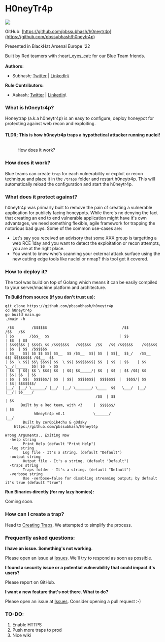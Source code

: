 # H0neyTr4p

![](https://github.com/pbssubhash/h0neytr4p/blob/main/logo.png?raw=true)

GitHub: [https://github.com/pbssubhash/h0neytr4p](https://github.com/pbssubhash/h0neytr4p)

Presented in BlackHat Arsenal Europe '22&#x20;

Built by Red teamers with :heart\_eyes\_cat: for our Blue Team friends.\
\
**Authors:**

* Subhash; [Twitter](https://twitter.com/pbssubhash) | [LinkedIn](https://in.linkedin.com/in/pbssubhash)\


**Rule Contributors:**

* Aakash; [Twitter](https://twitter.com/me\_godsky) | [LinkedIn](https://in.linkedin.com/in/aakashmadaan13)\


### What is h0neytr4p?

Honeytrap (a.k.a h0neytr4p) is an easy to configure, deploy honeypot for protecting against web recon and exploiting.

#### TLDR; This is how h0neytr4p traps a hypothetical attacker running nuclei!

<figure><img src="https://img.youtube.com/vi/QCrLsj_Wfl8/0.jpg" alt=""><figcaption><p>How does it work?</p></figcaption></figure>

### How does it work?

Blue teams can create `trap` for each vulnerability or exploit or recon technique and place it in the `/traps` folder and restart h0neytr4p. This will automatically reload the configuration and start the h0neytr4p.

### What does it protect against?

h0neytr4p was primarly built to remove the pain of creating a vulnerable application for publicly facing honeypots. While there's no denying the fact that creating an end to end vulnerable application might have it's own advantages, we need something flexible, agile framework for trapping the notorious bad guys. Some of the common use-cases are:

* Let's say you received an advisory that some XXX group is targetting a web RCE 1day and you want to detect the exploitation or recon attempts, you are at the right place.
* You want to know who's scanning your external attack surface using the new cutting edge tools like nuclei or nmap? this tool got it covered.

### How to deploy it?

The tool was build on top of Golang which means it can be easily compiled to your server/machine platform and architecture.

**To Build from source (if you don't trust us):**

```
git clone https://github.com/pbssubhash/h0neytr4p
cd h0neytr4p
go build main.go
./main -h

 /$$        /$$$$$$                                  /$$               /$$   /$$
| $$       /$$$_  $$                                | $$              | $$  | $$
| $$$$$$$ | $$$$\ $$ /$$$$$$$   /$$$$$$  /$$   /$$ /$$$$$$    /$$$$$$ | $$  | $$  /$$$$$$
| $$__  $$| $$ $$ $$| $$__  $$ /$$__  $$| $$  | $$|_  $$_/   /$$__  $$| $$$$$$$$ /$$__  $$
| $$  \ $$| $$\ $$$$| $$  \ $$| $$$$$$$$| $$  | $$  | $$    | $$  \__/|_____  $$| $$  \ $$
| $$  | $$| $$ \ $$$| $$  | $$| $$_____/| $$  | $$  | $$ /$$| $$            | $$| $$  | $$
| $$  | $$|  $$$$$$/| $$  | $$|  $$$$$$$|  $$$$$$$  |  $$$$/| $$            | $$| $$$$$$$/
|__/  |__/ \______/ |__/  |__/ \_______/ \____  $$   \___/  |__/            |__/| $$____/
                                         /$$  | $$                              | $$
       Built by a Red team, with <3     |  $$$$$$/                              | $$
             h0neytr4p v0.1             \______/                               |__/
        Built by zer0p1k4chu & g0dsky
    https://github.com/pbssubhash/h0neyt4p

Wrong Arguments.. Exiting Now
  -help string
        Print Help (default "Print Help")
  -log string
        Log file - It's a string. (default "Default")
  -output string
        Output file - It's a string. (default "Default")
  -traps string
        Traps folder - It's a string. (default "Default")
  -verbose string
        Use -verbose=false for disabling streaming output; by default it's true (default "true")
```

**Run Binaries directly (for my lazy homies):**

Coming soon.

### How can I create a trap?

Head to [Creating Traps](https://github.com/pbssubhash/h0neytr4p/blob/main/docs/Creating-Traps.md). We attempted to simplify the process.

### Frequently asked questions:

**I have an issue. Something's not working.**

Please open an issue at [Issues](https://github.com/pbssubhash/h0neytr4p/issues/new). We'll try to respond as soon as possible.

**I found a security issue or a potential vulnerability that could impact it's users?**

Please report on GitHub.

**I want a new feature that's not there. What to do?**

Please open an issue at [Issues](https://github.com/pbssubhash/h0neytr4p/issues/new). Consider opening a pull request :-)

### TO-DO:

1. Enable HTTPS
2. Push more traps to prod
3. Nice wiki
